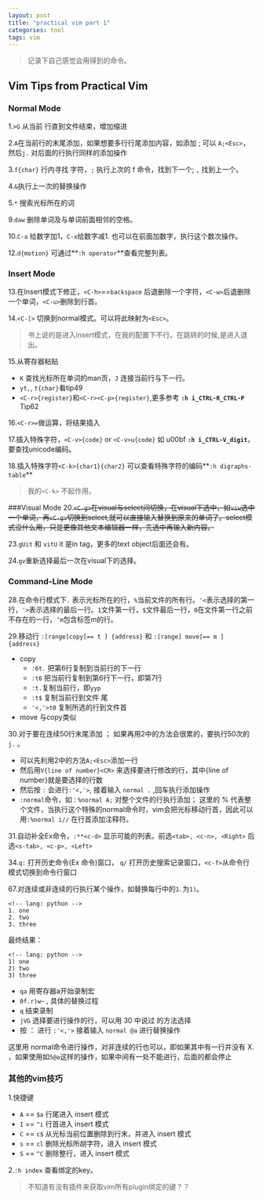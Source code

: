```yaml
---
layout: post
title: "practical vim part 1"
categories: tool
tags: vim
---
```

> 记录下自己感觉会用得到的命令。

## Vim Tips from Practical Vim
### Normal Mode
1.`>G` 从当前 行直到文件结束，增加缩进

2.`A`在当前行的末尾添加，如果想要多行行尾添加内容，如添加 ; 可以 `A;<Esc>`，然后`j.` 对后面的行执行同样的添加操作

3.`f{char}`  行内寻找 字符，`;` 执行上次的 f 命令，找到下一个; `,` 找到上一个。

4.`&`执行上一次的替换操作

5.`*` 搜索光标所在的词

9.`daw` 删除单词及与单词前面相邻的空格。

10.`C-a` 给数字加1，`C-x`给数字减1. 也可以在前面加数字，执行这个数次操作。

12.`d{motion}` 可通过**`:h operator`**查看完整列表。

### Insert Mode
13.在Insert模式下修正，`<C-h>`==`backspace` 后退删除一个字符，`<C-w>`后退删除一个单词，`<C-u>`删除到行首。

14.`<C-[>` 切换到normal模式。可以将此映射为`<Esc>`。
>书上说的<C-o>是进入insert模式，在我的配置下不行。在跳转的时候<C-i>,<C-o>是进入退出。

15.从寄存器粘贴

* `K` 查找光标所在单词的man页，`J` 连接当前行与下一行。
* `yt,`, `t{char}`看tip49
* `<C-r>{register}`和`<C-r><C-p>{register}`,更多参考 **`:h i_CTRL-R_CTRL-P`** Tip62

16.`<C-r>=`做运算，将结果插入

17.插入特殊字符，`<C-v>{code}` or `<C-v>u{code}` 如 <C-v>u00bf **`:h i_CTRL-V_digit`**， 要查找unicode编码。

18.插入特殊字符`<C-k>{char1}{char2}` 可以查看特殊字符的编码**`:h digraphs-table`**
> 我的`<C-k>` 不起作用。

###Visual Mode
20.<s>`<C-g>`在visual与select间切换，在visual下选中，如`viw`选中一个单词，再`<C-g>`切换到select,就可以直接输入替换到原来的单词了。select模式没什么用，只是更像其他文本编辑器一样，先选中再输入新内容。</s>

23.`gUit` 和 `vitU`  it 是in tag，更多的text object后面还会有。

24.`gv`重新选择最后一次在visual下的选择。

### Command-Line Mode
28.在命令行模式下`.` 表示光标所在的行，`%`当前文件的所有行。`'<`表示选择的第一行，`'>`表示选择的最后一行。`1`文件第一行，`$`文件最后一行，`0`在文件第一行之前不存在的一行，`‘m`包含标签m的行。

29.移动行 `:[range]copy[== t ] {address}` 和 `:[range] move[== m ] {address}`

* copy
    * `:6t.` 把第6行复制到当前行的下一行
    * `:t6` 把当前行复制到第6行下一行，即第7行
    * `:t.`复制当前行，即`yyp`
    * `:t$` 复制当前行到文件 尾
    * `'<,'>t0` 复制所选的行到文件首
* move 与copy类似

30.对于要在连续50行末尾添加 ； 如果再用2中的方法会很累的，要执行50次的`j.` 。

* 可以先利用2中的方法`A;<Esc>`添加一行
* 然后用`V{line of number}<CR>` 来选择要进行修改的行，其中{line of number}就是要选择的行数
* 然后按 `:` 会进行`:'<,'>`, 接着输入 `normal .` ,回车执行添加操作
* `:normal`命令，如`：%normal A;` 对整个文件的行执行添加； 这里的 % 代表整个文件，当执行这个特殊的normal命令时，vim会把光标移动行首，因此可以用`:%normal i//` 在行首添加注释符。

31.自动补全Ex命令，`:**<c-d>` 显示可能的列表。前选`<tab>, <c-n>, <Right>` 后选`<s-tab>, <c-p>, <Left>`

34.`q:` 打开历史命令(Ex 命令)窗口， `q/` 打开历史搜索记录窗口，`<c-f>`从命令行模式切换到命令行窗口

67.对连续或非连续的行执行某个操作，如替换每行中的`1.`为`1)`。
    
    <!-- lang: python -->
    1. one
    2. two
    3. three

最终结果：

    <!-- lang: python -->
    1) one
    2) two
    3) three

* `qa` 用寄存器a开始录制宏
* `0f.r)w~` , 具体的替换过程
* `q` 结束录制
* `jVG` 选择要进行操作的行，可以用 30 中说过 的方法选择
* 按 ： 进行 `:'<,'>` 接着输入 `normal @a` 进行替换操作

这里用 normal命令进行操作，对非连续的行也可以，即如果其中有一行并没有 X. ，如果使用如`5@a`这样的操作，如果中间有一处不能进行，后面的都会停止

### 其他的vim技巧
1.快捷键 

* `A` == `$a`  行尾进入 insert 模式
* `I` == `^i`  行首进入 insert 模式
* `C` == `c$` 从光标当前位置删除到行末，并进入 insert 模式
* `s` == `cl` 删除光标所胡字符，进入 insert 模式
* `S` == `^C` 删除整行，进入 insert 模式

2.`:h index` 查看绑定的key。 
> 不知道有没有插件来获取vim所有plugin绑定的键？？
